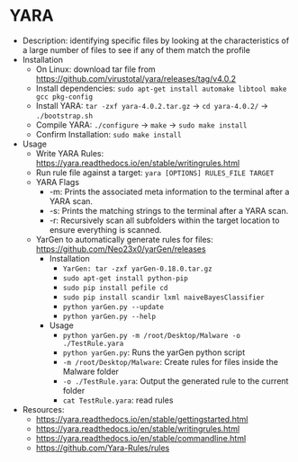 # YARA

* Description: identifying specific files by looking at the characteristics of a large number of files to see if any of them match the profile
* Installation
  * On Linux: download tar file from <https://github.com/virustotal/yara/releases/tag/v4.0.2>
  * Install dependencies: `sudo apt-get install automake libtool make gcc pkg-config`
  * Install YARA: `tar -zxf yara-4.0.2.tar.gz` -> `cd yara-4.0.2/` -> `./bootstrap.sh`
  * Compile YARA: `./configure` -> `make` -> `sudo make install`
  * Confirm Installation: `sudo make install`
* Usage
  * Write YARA Rules: <https://yara.readthedocs.io/en/stable/writingrules.html>
  * Run rule file against a target: `yara [OPTIONS] RULES_FILE TARGET`
  * YARA Flags
    * -m: Prints the associated meta information to the terminal after a YARA scan.
    * -s: Prints the matching strings to the terminal after a YARA scan.
    * -r: Recursively scan all subfolders within the target location to ensure everything is scanned.
  * YarGen to automatically generate rules for files: <https://github.com/Neo23x0/yarGen/releases>
    * Installation
      * `YarGen: tar -zxf yarGen-0.18.0.tar.gz`
      * `sudo apt-get install python-pip`
      * `sudo pip install pefile cd`
      * `sudo pip install scandir lxml naiveBayesClassifier`
      * `python yarGen.py --update`
      * `python yarGen.py --help`
    * Usage
      * `python yarGen.py -m /root/Desktop/Malware -o ./TestRule.yara`
      * `python yarGen.py`: Runs the yarGen python script
      * `-m /root/Desktop/Malware`: Create rules for files inside the Malware folder
      * `-o ./TestRule.yara`: Output the generated rule to the current folder
      * `cat TestRule.yara`: read rules
* Resources:
  * <https://yara.readthedocs.io/en/stable/gettingstarted.html>
  * <https://yara.readthedocs.io/en/stable/writingrules.html>
  * <https://yara.readthedocs.io/en/stable/commandline.html>
  * <https://github.com/Yara-Rules/rules>
